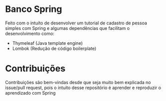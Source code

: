 # Banco Spring

Feito com o intuíto de desenvolver um tutorial de cadastro de pessoa simples com Spring e algumas dependências que facilitam o desenvolvimento como:
* Thymeleaf (Java template engine)
* Lombok (Redução de código boilerplate)

# Contribuições

Contribuições são bem-vindas desde que seja muito bem explicada no issue/pull request, pois o intuito desse repositório é aprender e reproduzir o aprendizado com Spring